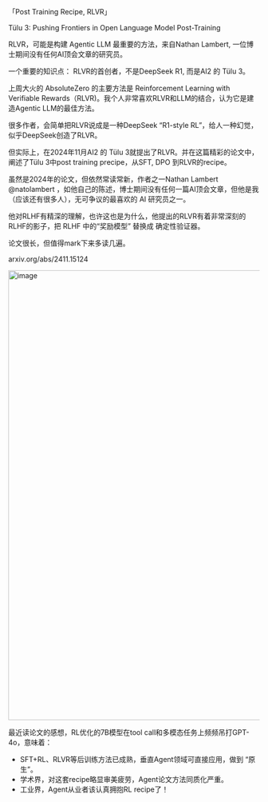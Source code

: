 「Post Training Recipe, RLVR」

Tülu 3: Pushing Frontiers in Open Language Model Post-Training

RLVR，可能是构建 Agentic LLM 最重要的方法，来自Nathan Lambert, 一位博士期间没有任何AI顶会文章的研究员。

一个重要的知识点： RLVR的首创者，不是DeepSeek R1, 而是AI2 的 Tülu 3。

上周大火的 AbsoluteZero 的主要方法是 Reinforcement Learning with Verifiable Rewards（RLVR)。我个人非常喜欢RLVR和LLM的结合，认为它是建造Agentic LLM的最佳方法。

很多作者，会简单把RLVR说成是一种DeepSeek “R1-style RL”，给人一种幻觉，似乎DeepSeek创造了RLVR。

但实际上，在2024年11月AI2 的 Tülu 3就提出了RLVR。并在这篇精彩的论文中，阐述了Tülu 3中post training precipe，从SFT, DPO 到RLVR的recipe。

虽然是2024年的论文，但依然常读常新，作者之一Nathan Lambert 
@natolambert
，如他自己的陈述，博士期间没有任何一篇AI顶会文章，但他是我（应该还有很多人），无可争议的最喜欢的 AI 研究员之一。

他对RLHF有精深的理解，也许这也是为什么，他提出的RLVR有着非常深刻的RLHF的影子，把 RLHF 中的“奖励模型” 替换成 确定性验证器。

论文很长，但值得mark下来多读几遍。

arxiv.org/abs/2411.15124

<img width="780" height="900" alt="image" src="https://github.com/user-attachments/assets/390e4017-e031-40e3-9cf4-580ee7d7d755" />

最近读论文的感想，RL优化的7B模型在tool call和多模态任务上频频吊打GPT-4o，意味着：

- SFT+RL、RLVR等后训练方法已成熟，垂直Agent领域可直接应用，做到 “原生”。
- 学术界，对这套recipe略显审美疲劳，Agent论文方法同质化严重。
- 工业界，Agent从业者该认真拥抱RL recipe了！


